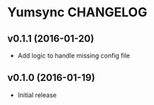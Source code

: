 Yumsync CHANGELOG
=================

v0.1.1 (2016-01-20)
-------------------

* Add logic to handle missing config file

v0.1.0 (2016-01-19)
-------------------

* Initial release